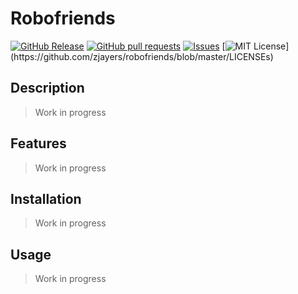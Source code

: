# Robofriends
[![GitHub Release](https://img.shields.io/github/release/zjayers/robofriends.svg?style=flat)]()
[![GitHub pull requests](https://img.shields.io/github/issues-pr/zjayers/robofriends.svg?style=flat)]()
[![Issues](https://img.shields.io/github/issues-raw/zjayers/robofriends.svg?maxAge=25000)](https://github.com/zjayers/robofriends/issues)
[![MIT License](https://img.shields.io/apm/l/atomic-ui.svg?)](https://github.com/zjayers/robofriends/blob/master/LICENSEs)

## Description

> Work in progress

## Features

> Work in progress

## Installation

> Work in progress

## Usage

> Work in progress